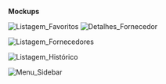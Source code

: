 **Mockups**

![Listagem_Favoritos](/uploads/ea13ab2e158be21ee2aa54b27ee80d2a/Listagem_Favoritos.png) ![Detalhes_Fornecedor](/uploads/0a51ed58ca0a87b94dfb5f35ba90c3dd/Detalhes_Fornecedor.png)

![Listagem_Fornecedores](/uploads/b31025f981dfbdbe21d3400ef7b83475/Listagem_Fornecedores.png)

![Listagem_Histórico](/uploads/a8767ebf663cc5b53c2b015580c41e75/Listagem_Histórico.png)

![Menu_Sidebar](/uploads/9a0a75f1a8f8881ffa4f56e19ba99487/Menu_Sidebar.png)

